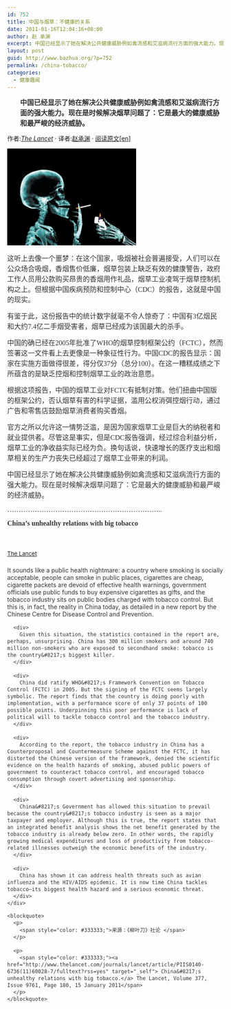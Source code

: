 ```yaml
---
id: 752
title: 中国与烟草：不健康的关系
date: 2011-01-16T12:04:16+00:00
author: 赵 承渊
excerpt: 中国已经显示了她在解决公共健康威胁例如禽流感和艾滋病流行方面的强大能力。现在是时候解决烟草问题了：它是最大的健康威胁和最严峻的经济威胁。
layout: post
guid: http://www.bazhua.org/?p=752
permalink: /china-tobacco/
categories:
  - 健康趣闻
---
```

<p style="padding-left: 30px;">
  <strong><span style="font-size: 12.0pt; font-family: 宋体; color: #333333;">中国已经显示了她在解决公共健康威胁例如禽流</span><span style="font-family: 宋体; font-size: 16px; color: #333333;">感和艾滋病流行方面的强大能力。现在是时候解决烟草问题了：它是最大的健康威胁和最严峻的经济威胁。</span></strong>
</p>

作者:_[The Lancet](http://www.thelancet.com/search/results?fieldName=Authors&searchTerm=%20The%20Lancet)_ · 译者:[赵承渊](http://www.bazhua.org/author/physigeon/ "赵 承渊") <span style="font-style: normal;">· <a href="http://www.thelancet.com/journals/lancet/article/PIIS0140-6736(11)60028-7/fulltext?rss=yes">阅读原文[en]</a></span>

<img class="alignright size-medium wp-image-762" src="/wp-content/uploads/2011/01/smoke1-300x225.jpg" alt="" width="300" height="225" />

<span style="font-size: 12.0pt; font-family: 宋体; color: #333333;">这听上去像一个噩梦：在这个国家，吸烟被社会普遍接</span><span style="font-size: 12.0pt; font-family: 宋体; color: #333333;">受，人们可以在公众场合吸烟，香烟售价低廉，烟草包装上缺乏有效的健康警告，政府工作人员用公款购买昂贵的香烟用作礼品，烟草工业凌驾于烟草控制机构之上。但根据中国疾病预防和控制中心（</span><span style="font-size: 12.0pt; font-family: Georgia; color: #333333;" lang="EN-US">CDC</span><span style="font-size: 12.0pt; font-family: 宋体; color: #333333;">）的报告，这就是中国的现实。</span>

<div>
  <span style="color: #333333;"></p> 
  
  <p class="MsoNormal" style="text-align: left;">
    <span style="font-size: 12.0pt; font-family: Georgia; color: black;" lang="EN-US"> </span>
  </p>
  
  <p class="MsoNormal" style="text-align: left;">
    <span style="font-size: 12.0pt; font-family: 宋体; color: #333333;">有鉴于此，这份报告中的统计数字就毫不令人惊奇了：中国有</span><span style="font-size: 12.0pt; font-family: Georgia; color: #333333;" lang="EN-US">3</span><span style="font-size: 12.0pt; font-family: 宋体; color: #333333;">亿烟民和大约</span><span style="font-size: 12.0pt; font-family: Georgia; color: #333333;" lang="EN-US">7.4</span><span style="font-size: 12.0pt; font-family: 宋体; color: #333333;">亿二手烟受害者，烟草已经成为该国最大的杀手。</span>
  </p>
  
  <p class="MsoNormal" style="text-align: left;">
    <span style="font-size: 12.0pt; font-family: 宋体; color: #333333;"> </span><span style="font-size: 12.0pt; font-family: 宋体; color: #333333;">中国的确已经在</span><span style="font-size: 12.0pt; font-family: Georgia; color: #333333;" lang="EN-US">2005</span><span style="font-size: 12.0pt; font-family: 宋体; color: #333333;">年批准了</span><span style="font-size: 12.0pt; font-family: Georgia; color: #333333;" lang="EN-US">WHO</span><span style="font-size: 12.0pt; font-family: 宋体; color: #333333;">的烟草控制框架公约（</span><span style="font-size: 12.0pt; font-family: Georgia; color: #333333;" lang="EN-US">FCTC</span><span style="font-size: 12.0pt; font-family: 宋体; color: #333333;">），然而签署这一文件看上去更像是一种象征性行为。中国</span><span style="font-size: 12.0pt; font-family: Georgia; color: #333333;" lang="EN-US">CDC</span><span style="font-size: 12.0pt; font-family: 宋体; color: #333333;">的报告显示：国家在实施方面做得很差，得分仅</span><span style="font-size: 12.0pt; font-family: Georgia; color: #333333;" lang="EN-US">37</span><span style="font-size: 12.0pt; font-family: 宋体; color: #333333;">分（总分</span><span style="font-size: 12.0pt; font-family: Georgia; color: #333333;" lang="EN-US">100</span><span style="font-size: 12.0pt; font-family: 宋体; color: #333333;">）。在这一糟糕成绩之下所蕴含的是缺乏控烟和控制烟草工业的政治意愿。</span>
  </p>
  
  <p class="MsoNormal" style="text-align: left;">
    <span style="font-size: 12.0pt; font-family: Georgia; color: black;" lang="EN-US"> </span>
  </p>
  
  <p class="MsoNormal" style="text-align: left;">
    <span style="font-size: 12.0pt; font-family: 宋体; color: #333333;">根据这项报告，中国的烟草工业对</span><span style="font-size: 12.0pt; font-family: Georgia; color: #333333;" lang="EN-US">FCTC</span><span style="font-size: 12.0pt; font-family: 宋体; color: #333333;">有抵制对策。他们扭曲中国版的框架公约，否认烟草有害的科学证据，滥用公权消弭控烟行动，通过广告和零售店鼓励烟草消费者购买香烟。</span>
  </p>
  
  <p class="MsoNormal" style="text-align: left;">
    <span style="font-size: 12.0pt; font-family: Georgia; color: black;" lang="EN-US"> </span>
  </p>
  
  <p class="MsoNormal" style="text-align: left;">
    <span style="font-size: 12.0pt; font-family: 宋体; color: #333333;">官方之所以允许这一情势泛滥，是因为国家烟草工业是巨大的纳税者和就业提供者。尽管这是事实，但是</span><span style="font-size: 12.0pt; font-family: Georgia; color: #333333;" lang="EN-US">CDC</span><span style="font-size: 12.0pt; font-family: 宋体; color: #333333;">报告强调，经过综合利益分析，烟草工业的净收益实际已经为负。换句话说，快速增长的医疗支出和烟草相关的生产力丧失已经超过了烟草工业带来的利润。</span>
  </p>
  
  <p class="MsoNormal" style="text-align: left;">
    <span style="font-size: 12.0pt; font-family: Georgia; color: black;" lang="EN-US"> </span>
  </p>
  
  <p class="MsoNormal" style="text-align: left;">
    <span style="font-size: 12.0pt; font-family: 宋体; color: #333333;">中国已经显示了她在解决公共健康威胁例如禽流感和艾滋病流行方面的强大能力。现在是时候解决烟草问题了：它是最大的健康威胁和最严峻的经济威胁。</span>
  </p>
  
  <p class="MsoNormal" style="text-align: left;">
    <span style="font-size: 12.0pt; font-family: 宋体; color: #333333;">&#8230;&#8230;&#8230;&#8230;&#8230;&#8230;&#8230;&#8230;&#8230;&#8230;&#8230;&#8230;&#8230;&#8230;&#8230;&#8230;&#8230;&#8230;&#8230;&#8230;&#8230;&#8230;..</span>
  </p>
  
  <p class="MsoNormal" style="text-align: left;">
    <span style="font-size: 12.0pt; font-family: 宋体; color: #333333;"><strong>China&#8217;s unhealthy relations with big tobacco</strong></span>
  </p>
  
  <p class="MsoNormal">
    <span style="font-size: 12.0pt;" lang="EN-US"><strong> </strong></span>
  </p>
  
  <div>
    <h1>
      <span style="font-weight: normal; font-size: 13px;"><a href="http://www.thelancet.com/search/results?fieldName=Authors&searchTerm=%20The%20Lancet">The Lancet</a></span>
    </h1>
  </div>
  
  <div>
    <div>
      <div>
        It sounds like a public health nightmare: a country where smoking is socially acceptable, people can smoke in public places, cigarettes are cheap, cigarette packets are devoid of effective health warnings, government officials use public funds to buy expensive cigarettes as gifts, and the tobacco industry sits on public bodies charged with tobacco control. But this is, in fact, the reality in China today, as detailed in a new report by the Chinese Centre for Disease Control and Prevention.
      </div>
      
      <div>
        Given this situation, the statistics contained in the report are, perhaps, unsurprising. China has 300 million smokers and around 740 million non-smokers who are exposed to secondhand smoke: tobacco is the country&#8217;s biggest killer.
      </div>
      
      <div>
        China did ratify WHO&#8217;s Framework Convention on Tobacco Control (FCTC) in 2005. But the signing of the FCTC seems largely symbolic. The report finds that the country is doing poorly with implementation, with a performance score of only 37 points of 100 possible points. Underpinning this poor performance is lack of political will to tackle tobacco control and the tobacco industry.
      </div>
      
      <div>
        According to the report, the tobacco industry in China has a Counterproposal and Countermeasure Scheme against the FCTC, it has distorted the Chinese version of the framework, denied the scientific evidence on the health hazards of smoking, abused public powers of government to counteract tobacco control, and encouraged tobacco consumption through covert advertising and sponsorship.
      </div>
      
      <div>
        China&#8217;s Government has allowed this situation to prevail because the country&#8217;s tobacco industry is seen as a major taxpayer and employer. Although this is true, the report states that an integrated benefit analysis shows the net benefit generated by the tobacco industry is already below zero. In other words, the rapidly growing medical expenditures and loss of productivity from tobacco-related illnesses outweigh the economic benefits of the industry.
      </div>
      
      <div>
        China has shown it can address health threats such as avian influenza and the HIV/AIDS epidemic. It is now time China tackles tobacco—its biggest health hazard and a serious economic threat.
      </div>
    </div>
  </div>
  
  <p>
    </span></div> 
    
    <blockquote>
      <p>
        <span style="color: #333333;">来源：《柳叶刀》社论 </span>
      </p>
      
      <p>
        <span style="color: #333333;"><a href="http://www.thelancet.com/journals/lancet/article/PIIS0140-6736(11)60028-7/fulltext?rss=yes" target="_self"> China&#8217;s unhealthy relations with big tobacco.</a> The Lancet, Volume 377, Issue 9761, Page 180, 15 January 2011</span>
      </p>
    </blockquote>
